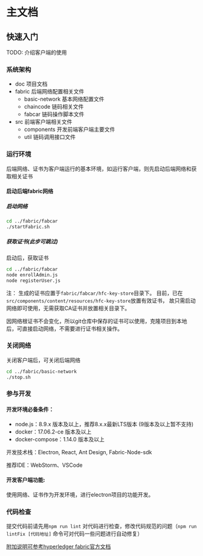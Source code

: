 # 主文档

## 快速入门
TODO: 介绍客户端的使用

### 系统架构
- doc 项目文档
- fabric 后端网络配置相关文件
  - basic-network 基本网络配置文件
  - chaincode 链码相关文件
  - fabcar  链码操作脚本文件
- src    前端客户端相关文件
  - components 开发前端客户端主要文件
  - util 链码调用接口文件
  
### 运行环境 
后端网络、证书为客户端运行的基本环境，如运行客户端，则先启动后端网络和获取相关证书
#### 启动后端fabric网络

##### 启动网络
```bash
cd ../fabric/fabcar
./startFabric.sh
``` 
##### 获取证书(此步可跳过) 
启动后，获取证书 
```bash
cd ../fabric/fabcar
node enrollAdmin.js
node registerUser.js
```
注：
生成的证书应置于`fabric/fabcar/hfc-key-store`目录下。
目前，已在`src/components/content/resources/hfc-key-store`放置有效证书，
故只需启动网络即可使用，无需获取CA证书并放置相关目录下。

因网络根证书不会变化，所以git仓库中保存的证书可以使用，克隆项目到本地后，可直接启动网络，不需要进行证书相关操作。

### 关闭网络
关闭客户端后，可关闭后端网络
```bash
cd ../fabric/basic-network
./stop.sh
```    
### 参与开发

#### 开发环境必备条件：
* node.js：8.9.x 版本及以上，推荐8.x.x最新LTS版本 (9版本及以上暂不支持)
* docker：17.06.2-ce 版本及以上
* docker-compose：1.14.0 版本及以上

开发技术栈：Electron, React, Ant Design, Fabric-Node-sdk

推荐IDE：WebStorm、VSCode

#### 开发客户端功能:
使用网络、证书作为开发环境，进行electron项目的功能开发。

### 代码检查
提交代码前请先用`npm run lint` 对代码进行检查，修改代码规范的问题（`npm run lintFix [代码地址]` 命令可对代码一些问题进行自动修复）


[附加说明可参考hyperledger fabric官方文档](https://hyperledger-fabric.readthedocs.io/en/release-1.1/write_first_app.html)  



